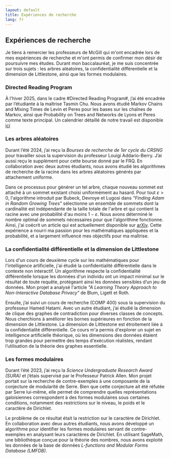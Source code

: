 ```yaml
---
layout: default
title: Expériences de recherche
lang: fr
---
```

## Expériences de recherche  

Je tiens à remercier les professeurs de McGill qui m'ont encadrée lors de mes expériences de recherche et m'ont permis de confirmer mon désir de poursuivre mes études. Durant mon baccalauréat, je me suis concentrée sur trois sujets : les arbres aléatoires, la confidentialité différentielle et la dimension de Littlestone, ainsi que les formes modulaires.  

### Directed Reading Program

À l’hiver 2025, dans le cadre #Directed Reading Program#, j’ai été encadrée par l’étudiante à la maîtrise Tasmin Chu. Nous avons étudié Markov Chains and Mixing Times de Levin et Peres pour les bases sur les chaînes de Markov, ainsi que Probability on Trees and Networks de Lyons et Peres comme texte principal. Un calendrier détaillé de notre travail est disponible [ici](https://publish.obsidian.md/tasmin-chu/DRP+Mentorship)

### Les arbres aléatoires  

Durant l’été 2024, j’ai reçu la *Bourses de recherche de 1er cycle du CRSNG* pour travailler sous la supervision du professeur Louigi Addario-Berry. J’ai aussi reçu le supplément pour cette bourse donné par le FRQ. En collaboration avec deux autres étudiants, nous avons étudié les algorithmes de recherche de la racine dans les arbres aléatoires générés par attachement uniforme.  

Dans ce processus pour générer un tel arbre, chaque nouveau sommet est attaché à un sommet existant choisi uniformément au hasard. Pour tout $\varepsilon > 0$, l'algorithme introduit par Bubeck, Devroye et Lugosi dans *"Finding Adam in Random Growing Trees"* sélectionne un ensemble de sommets dont la cardinalité est indépendante de la taille totale de l'arbre et qui contient la racine avec une probabilité d'au moins $1 − \varepsilon$. Nous avons déterminé le nombre optimal de sommets nécessaires pour que l'algorithme fonctionne. Ainsi, j'ai coécrit un article qui est actuellement disponible sur [arXiv](https://arxiv.org/abs/2411.18614). Cette expérience a nourri ma passion pour les mathématiques appliquées et la probabilité, et a largement influencé mes objectifs pour ma maîtrise.  

### La confidentialité différentielle et la dimension de Littlestone  

Lors d'un cours de deuxième cycle sur les mathématiques pour l'intelligence artificielle, j'ai étudié la confidentialité différentielle dans le contexte non interactif. Un algorithme respecte la confidentialité différentielle lorsque les données d'un individu ont un impact minimal sur le résultat de toute requête, protégeant ainsi les données sensibles d’un jeu de données. Mon projet a analysé l'article *"A Learning Theory Approach to Non-Interactive Database Privacy"* de Blum, Ligett et Roth.  

Ensuite, j’ai suivi un cours de recherche (COMP 400) sous la supervision du professeur Hamed Hatami. Avec un autre étudiant, j’ai étudié la dimension de clique des graphes de contradiction pour diverses classes de concepts. Nous cherchions à améliorer les bornes supérieures en fonction de la dimension de Littlestone. La dimension de Littlestone est étroitement liée à la confidentialité différentielle. Ce cours m'a permis d'explorer un sujet en intelligence artificielle théorique, où les dimensions des données étaient trop grandes pour permettre des temps d'exécution réalistes, rendant l’utilisation de la théorie des graphes essentielle.  

### Les formes modulaires  

Durant l’été 2023, j’ai reçu la *Science Undergraduate Research Award (SURA)* et j’étais supervisé par le Professeur Patrick Allen. Mon projet portait sur la recherche de contre-exemples à une composante de la conjecture de modularité de Serre. Bien que cette conjecture ait été réfutée par Serre lui-même, elle permet de comprendre quelles représentations galoisiennes correspondent à des formes modulaires sous certaines conditions, notamment des restrictions sur le niveau, le poids et le caractère de Dirichlet.

Le problème de ce résultat était la restriction sur le caractère de Dirichlet. En collaboration avec deux autres étudiants, nous avons développé un algorithme pour identifier les formes modulaires servant de contre-exemples en analysant leurs caractères de Dirichlet. En utilisant SageMath, une bibliothèque conçue pour la théorie des nombres, nous avons exploité les données de la base de données *L-functions and Modular Forms Database (LMFDB)*.

